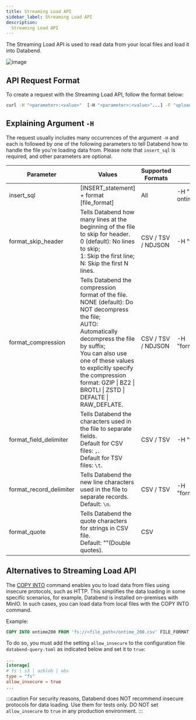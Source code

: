 ```yaml
---
title: Streaming Load API
sidebar_label: Streaming Load API
description:
  Streaming Load API
---
```


The Streaming Load API is used to read data from your local files and load it into Databend.

![image](/img/load/load-data-from-local-fs.png)

## API Request Format

To create a request with the Streaming Load API, follow the format below:

```bash
curl -H "<parameter>:<value>"  [-H "<parameter>:<value>"...] -F "upload=@<file_location>" [-F "upload=@<file_location>"] -XPUT http://<user_name>:[password]@<http_handler_host>:<http_handler_port>/v1/streaming_load
```
## Explaining Argument `-H`

The request usually includes many occurrences of the argument `-H` and each is followed by one of the following parameters to tell Databend how to handle the file you're loading data from. Please note that `insert_sql` is required, and other parameters are optional.

| Parameter               | Values                                                                                                                                                                                                                                                                                                     | Supported Formats         | Examples                                       |
|-------------------------|------------------------------------------------------------------------------------------------------------------------------------------------------------------------------------------------------------------------------------------------------------------------------------------------------------|---------------------------|------------------------------------------------|
| insert_sql              | [INSERT_statement] + format [file_format]                                                                                                                                                                                                                                                                  | All                       | -H "insert_sql: insert into ontime format CSV" |
| format_skip_header      | Tells Databend how many lines at the beginning of the file to skip for header.<br /> 0 (default): No lines to skip;<br /> 1: Skip the first line;<br /> N: Skip the first N lines.                                                                                                                               | CSV / TSV / NDJSON | -H "format_skip_header: 1"                     |
| format_compression      | Tells Databend the compression format of the file.<br /> NONE (default): Do NOT decompress the file;<br /> AUTO: Automatically decompress the file by suffix;<br />  You can also use one of these values to explicitly specify the compression format: GZIP \| BZ2 \| BROTLI \| ZSTD \|  DEFALTE \| RAW_DEFLATE. | CSV / TSV / NDJSON | -H "format_compression:auto"                   |
| format_field_delimiter  | Tells Databend the characters used in the file to separate fields.<br /> Default for CSV files: `,`.<br /> Default for TSV files: `\t`.                                                                                                                                                                        | CSV / TSV                 | -H "format_field_delimiter:,"                  |
| format_record_delimiter | Tells Databend the new line characters used in the file to separate records.<br />  Default: `\n`.                                                                                                                                                                                                           | CSV / TSV                 | -H "format_recorder_delimiter:\n"              |
| format_quote           | Tells Databend the quote characters for strings in CSV file.<br /> Default: ""(Double quotes).                                                                                                                                                                                                                             | CSV                       |                                                |

## Alternatives to Streaming Load API

The [COPY INTO](../../14-sql-commands/10-dml/dml-copy-into-table.md) command enables you to load data from files using insecure protocols, such as HTTP. This simplifies the data loading in some specific scenarios, for example, Databend is installed on-premises with MinIO. In such cases, you can load data from local files with the COPY INTO command. 

Example:

```sql
COPY INTO ontime200 FROM 'fs://<file_path>/ontime_200.csv' FILE_FORMAT = (type = 'CSV' field_delimiter = ','  record_delimiter = '\n' skip_header = 1);
```
To do so, you must add the setting `allow_insecure` to the configuration file `databend-query.toml` as indicated below and set it to `true`:

```toml
...
[storage]
# fs | s3 | azblob | obs
type = "fs"
allow_insecure = true
...
```

:::caution
For security reasons, Databend does NOT recommend insecure protocols for data loading. Use them for tests only. DO NOT set `allow_insecure` to `true` in any production environment. 
:::